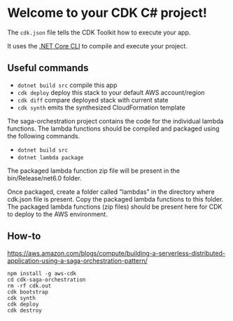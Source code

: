 # Welcome to your CDK C# project!

The `cdk.json` file tells the CDK Toolkit how to execute your app.

It uses the [.NET Core CLI](https://docs.microsoft.com/dotnet/articles/core/) to compile and execute your project.

## Useful commands

* `dotnet build src` compile this app
* `cdk deploy`       deploy this stack to your default AWS account/region
* `cdk diff`         compare deployed stack with current state
* `cdk synth`        emits the synthesized CloudFormation template

The saga-orchestration project contains the code for the individual lambda functions. The lambda functions should be compiled and packaged using the following commands.

* `dotnet build src`
* `dotnet lambda package`

The packaged lambda function zip file will be present in the bin/Release/net6.0 folder.

Once packaged, create a folder called "lambdas" in the directory where cdk.json file is present. Copy the packaged lambda functions to this folder. The packaged lambda functions (zip files) should be present here for CDK to deploy to the AWS environment.

## How-to

https://aws.amazon.com/blogs/compute/building-a-serverless-distributed-application-using-a-saga-orchestration-pattern/

```
npm install -g aws-cdk
cd cdk-saga-orchestration
rm -rf cdk.out
cdk bootstrap
cdk synth 
cdk deploy
cdk destroy
```